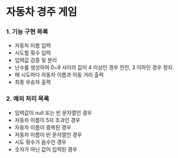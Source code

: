 # 자동차 경주 게임

### 1. 기능 구현 목록
- 자동차 이름 입력
- 시도할 횟수 입력
- 입력값 검증 및 분리
- 난수를 생성하여 0~9 사이의 값이 4 이상인 경우 전진, 3 이하인 경우 정지
- 매 시도마다 자동차 이름과 이동 거리 출력
- 최종 우승자 출력

### 2. 예외 처리 목록
- 입력값이 null 또는 빈 문자열인 경우
- 자동차 이름이 5자 초과인 경우
- 자동차 이름이 중복된 경우
- 자동차 이름이 빈 문자열인 경우
- 시도 횟수가 음수인 경우
- 숫자가 아닌 값이 입력된 경우